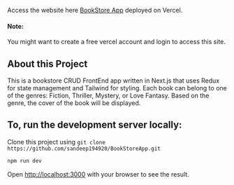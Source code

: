 Access the website here [BookStore App](https://book-store-kpmnq4wgv-sandeep194920.vercel.app/) deployed on Vercel.

#### Note:

You might want to create a free vercel account and login to access this site.

## About this Project

This is a bookstore CRUD FrontEnd app written in Next.js that uses Redux for state management and Tailwind for styling. Each book can belong to one of the genres: Fiction, Thriller, Mystery, or Love Fantasy. Based on the genre, the cover of the book will be displayed.

## To, run the development server locally:

Clone this project using `git clone https://github.com/sandeep194920/BookStoreApp.git`

```bash
npm run dev
```

Open [http://localhost:3000](http://localhost:3000) with your browser to see the result.
